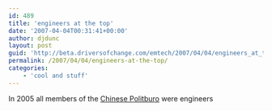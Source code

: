 ```yaml
---
id: 489
title: 'engineers at the top'
date: '2007-04-04T00:31:41+00:00'
author: djdunc
layout: post
guid: 'http://beta.driversofchange.com/emtech/2007/04/04/engineers_at_the_top/'
permalink: /2007/04/04/engineers-at-the-top/
categories:
    - 'cool and stuff'
---
```


In 2005 all members of the [Chinese Politburo](http://en.wikipedia.org/wiki/Politburo_Standing_Committee_of_the_Communist_Party_of_China) were engineers